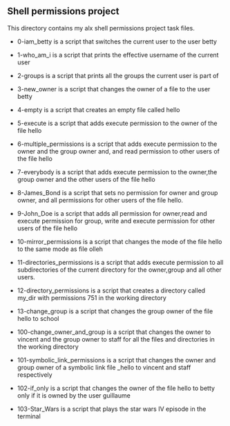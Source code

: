 ## Shell permissions project
This directory contains my alx shell permissions project task files.

- 0-iam_betty is a script that switches the current user to the user betty

- 1-who_am_i is a script that prints the effective username of the current user

- 2-groups is a script that prints all the groups the current user is part of

- 3-new_owner is a script that changes the owner of a file <hello> to the user betty

- 4-empty is a script that creates an empty file called hello

- 5-execute is a script that adds execute permission to the owner of the file hello

- 6-multiple_permissions is a script that adds execute permission to the owner and the group owner and, and read permission to other users of the file hello

- 7-everybody is a script that adds execute permission to the owner,the group owner and the other users of the file hello

- 8-James_Bond is a script that sets no permission for owner and group owner, and all permissions for other users of the file hello.

- 9-John_Doe is a script that adds all permission for owner,read and execute permission for group, write and execute permission for other users of the file hello

- 10-mirror_permissions is a script that changes the mode of the file hello to the same mode as file olleh

- 11-directories_permissions is a script that adds execute permission to all subdirectories of the current directory for the owner,group and all other users.

- 12-directory_permissions is a script that creates a directory called my_dir with permissions 751 in the working directory

- 13-change_group is a script that changes the group owner of the file hello to school

- 100-change_owner_and_group is a script that changes the owner to vincent and the group owner to staff for all the files and directories in the working directory

- 101-symbolic_link_permissions is a script that changes the owner and group owner of a symbolic link file _hello to vincent and staff respectively

- 102-if_only is a script that changes the owner of the file hello to betty only if it is owned by the user guillaume

- 103-Star_Wars is a script that plays the star wars IV episode in the terminal 
